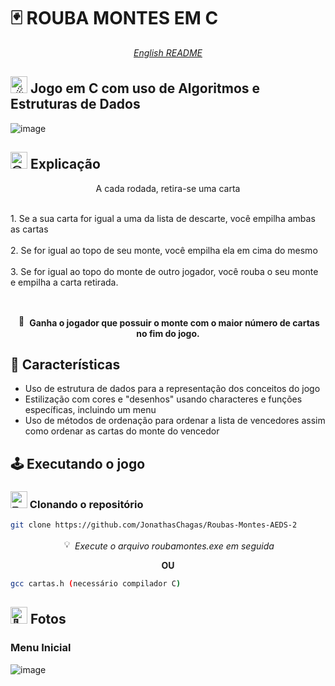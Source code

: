 # 🃏 ROUBA MONTES EM C

<p align="center">
  <i>
    <a href="https://github.com/JonathasChagas/Roubas-Montes-AEDS-2/blob/main/README-en.md"> English README </a>
  </i>
</p>

## <img src="https://fonts.gstatic.com/s/e/notoemoji/latest/2604_fe0f/512.gif" alt="☄" width="27px"> Jogo em C com uso de Algoritmos e Estruturas de Dados

![image](https://github.com/Jonathas78/Roubas-Montes-AEDS-2/assets/154541233/c61d87fa-97ef-4521-8071-f57b7a03f518)

## <img src="https://fonts.gstatic.com/s/e/notoemoji/latest/1f913/512.gif" alt="🤓" width="27px"> Explicação
  <p align="center">
    A cada rodada, retira-se uma carta<br><br>
  </p>
  
  <p>
    1. Se a sua carta for igual a uma da lista de descarte, você empilha ambas as cartas<br><br>
    2. Se for igual ao topo de seu monte, você empilha ela em cima do mesmo<br><br>
    3. Se for igual ao topo do monte de outro jogador, você rouba o seu monte e empilha a carta retirada.
  </p>

  <br>
  
  <p align="center">
    <img src="https://fonts.gstatic.com/s/e/notoemoji/latest/1f389/512.gif" alt="🎉" width="17px"> 
    <b>Ganha o jogador que possuir o monte com o maior número de cartas no fim do jogo.</b>
  </p>

## 🧨 Características
  - Uso de estrutura de dados para a representação dos conceitos do jogo
  - Estilização com cores e "desenhos" usando characteres e funções específicas, incluindo um menu
  - Uso de métodos de ordenação para ordenar a lista de vencedores assim como ordenar as cartas do monte do vencedor

## 🕹 Executando o jogo

### <img src="https://fonts.gstatic.com/s/e/notoemoji/latest/270f_fe0f/512.gif" alt="✏" width="27px"> Clonando o repositório

```bash
git clone https://github.com/JonathasChagas/Roubas-Montes-AEDS-2
```

<p align="center">
  <img src="https://fonts.gstatic.com/s/e/notoemoji/latest/1f4a1/512.gif" alt="💡" width="17px">
  <i> Execute o arquivo roubamontes.exe em seguida</i>
</p>

<p align="center"><b>OU</b></p>


```bash
gcc cartas.h (necessário compilador C)
```

## <img src="https://fonts.gstatic.com/s/e/notoemoji/latest/1f4f8/512.gif" alt="📸" width="27px"> Fotos

### Menu Inicial
![image](https://github.com/user-attachments/assets/029e589c-b2b4-4ddf-b695-096c0a040267)





